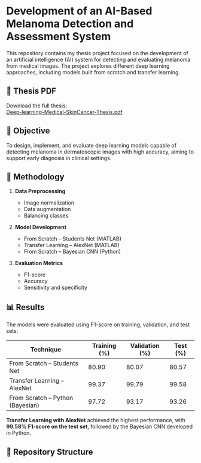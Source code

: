 # Development of an AI-Based Melanoma Detection and Assessment System

This repository contains my thesis project focused on the development of an artificial intelligence (AI) system for detecting and evaluating melanoma from medical images. The project explores different deep learning approaches, including models built from scratch and transfer learning.

## 📄 Thesis PDF
Download the full thesis:  
[Deep-learning-Medical-SkinCancer-Thesis.pdf](Deep-learning-Medical-SkinCancer-Thesis.pdf)

## 🎯 Objective
To design, implement, and evaluate deep learning models capable of detecting melanoma in dermatoscopic images with high accuracy, aiming to support early diagnosis in clinical settings.

## 🔬 Methodology
1. **Data Preprocessing**  
   - Image normalization  
   - Data augmentation  
   - Balancing classes  

2. **Model Development**  
   - From Scratch – Students Net (MATLAB)  
   - Transfer Learning – AlexNet (MATLAB)  
   - From Scratch – Bayesian CNN (Python)  

3. **Evaluation Metrics**  
   - F1-score  
   - Accuracy  
   - Sensitivity and specificity  

## 📊 Results

The models were evaluated using F1-score on training, validation, and test sets:

| Technique                           | Training (%) | Validation (%) | Test (%) |
|-------------------------------------|--------------|----------------|----------|
| From Scratch – Students Net         | 80.90        | 80.07          | 80.57    |
| Transfer Learning – AlexNet         | 99.37        | 99.79          | 99.58    |
| From Scratch – Python (Bayesian)    | 97.72        | 93.17          | 93.26    |

**Transfer Learning with AlexNet** achieved the highest performance, with **99.58% F1-score on the test set**, followed by the Bayesian CNN developed in Python.

## 📂 Repository Structure
